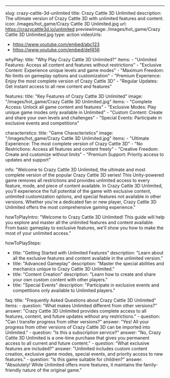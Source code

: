 ---
slug: crazy-cattle-3d-unlimited
title: Crazy Cattle 3D Unlimited
description: The ultimate version of Crazy Cattle 3D with unlimited features and content.
icon: /images/hot_game/Crazy Cattle 3D Unlimited.jpg
url: https://crazycattle3d.io/unlimited
previewImage: /images/hot_game/Crazy Cattle 3D Unlimited.jpg
type: action
videoUrls:
  - https://www.youtube.com/embed/abc123
  - https://www.youtube.com/embed/def456

whyPlay:
  title: "Why Play Crazy Cattle 3D Unlimited?"
  items:
    - "Unlimited Features: Access all content and features without restrictions"
    - "Exclusive Content: Experience unique levels and game modes"
    - "Maximum Freedom: No limits on gameplay options and customization"
    - "Premium Experience: Enjoy the most complete version of Crazy Cattle 3D"
    - "Regular Updates: Get instant access to all new content and features"

features:
  title: "Key Features of Crazy Cattle 3D Unlimited"
  image: "/images/hot_game/Crazy Cattle 3D Unlimited.jpg"
  items:
    - "Complete Access: Unlock all game content and features"
    - "Exclusive Modes: Play unique game modes only available in Unlimited"
    - "Custom Content: Create and share your own levels and challenges"
    - "Special Events: Participate in exclusive events and competitions"

characteristics:
  title: "Game Characteristics"
  image: "/images/hot_game/Crazy Cattle 3D Unlimited.jpg"
  items:
    - "Ultimate Experience: The most complete version of Crazy Cattle 3D"
    - "No Restrictions: Access all features and content freely"
    - "Creative Freedom: Create and customize without limits"
    - "Premium Support: Priority access to updates and support"

info: "Welcome to Crazy Cattle 3D Unlimited, the ultimate and most complete version of the popular Crazy Cattle 3D series! This Unity-powered game removes all restrictions and provides unlimited access to every feature, mode, and piece of content available. In Crazy Cattle 3D Unlimited, you'll experience the full potential of the game with exclusive content, unlimited customization options, and special features not available in other versions. Whether you're a dedicated fan or new player, Crazy Cattle 3D Unlimited offers the most comprehensive gaming experience."

howToPlayIntro: "Welcome to Crazy Cattle 3D Unlimited! This guide will help you explore and master all the unlimited features and content available. From basic gameplay to exclusive features, we'll show you how to make the most of your unlimited access."

howToPlaySteps:
  - title: "Getting Started with Unlimited Features"
    description: "Learn about all the exclusive features and content available in the unlimited version."
  - title: "Advanced Gameplay"
    description: "Master the special abilities and mechanics unique to Crazy Cattle 3D Unlimited."
  - title: "Content Creation"
    description: "Learn how to create and share your own custom content with other players."
  - title: "Special Events"
    description: "Participate in exclusive events and competitions only available to Unlimited players."

faq:
  title: "Frequently Asked Questions about Crazy Cattle 3D Unlimited"
  items:
    - question: "What makes Unlimited different from other versions?"
      answer: "Crazy Cattle 3D Unlimited provides complete access to all features, content, and future updates without any restrictions."
    - question: "Can I transfer progress from other versions?"
      answer: "Yes! All your progress from other versions of Crazy Cattle 3D can be imported into Unlimited."
    - question: "Is this a subscription service?"
      answer: "No, Crazy Cattle 3D Unlimited is a one-time purchase that gives you permanent access to all current and future content."
    - question: "What exclusive features are included?"
      answer: "Unlimited includes custom content creation, exclusive game modes, special events, and priority access to new features."
    - question: "Is this game suitable for children?"
      answer: "Absolutely! While Unlimited offers more features, it maintains the family-friendly nature of the original game." 